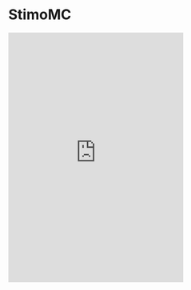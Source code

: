# StimoMC

<iframe src="https://discord.com/widget?id=878184524838760490&theme=dark" width="350" height="500" allowtransparency="true" frameborder="0" sandbox="allow-popups allow-popups-to-escape-sandbox allow-same-origin allow-scripts"></iframe>
